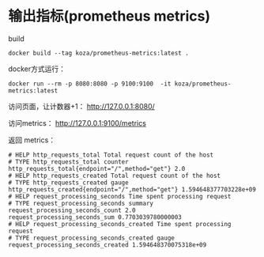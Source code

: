  # 输出指标(prometheus metrics)

build 
```
docker build --tag koza/prometheus-metrics:latest .
```
docker方式运行：
```
docker run --rm -p 8080:8080 -p 9100:9100  -it koza/prometheus-metrics:latest
```

访问页面，让计数器+1：
http://127.0.0.1:8080/


访问metrics：
http://127.0.0.1:9100/metrics

返回 metrics：
```
# HELP http_requests_total Total request count of the host
# TYPE http_requests_total counter
http_requests_total{endpoint="/",method="get"} 2.0
# HELP http_requests_created Total request count of the host
# TYPE http_requests_created gauge
http_requests_created{endpoint="/",method="get"} 1.594648377703228e+09
# HELP request_processing_seconds Time spent processing request
# TYPE request_processing_seconds summary
request_processing_seconds_count 2.0
request_processing_seconds_sum 0.7703039780000003
# HELP request_processing_seconds_created Time spent processing request
# TYPE request_processing_seconds_created gauge
request_processing_seconds_created 1.594648370075318e+09
```
